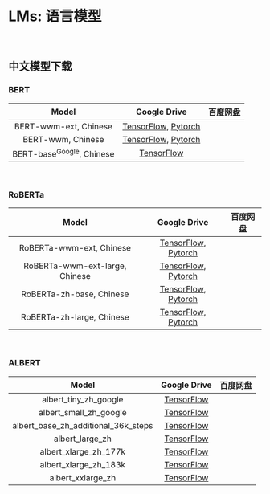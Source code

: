 # LMs: 语言模型

</br>

## 中文模型下载

### BERT
|          Model          |  Google Drive | 百度网盘|
|:-----------------------:|:------------:|:-----------:|
| BERT-wwm-ext, Chinese | [TensorFlow](https://drive.google.com/open?id=1buMLEjdtrXE2c4G1rpsNGWEx7lUQ0RHi), [Pytorch](https://drive.google.com/open?id=1iNeYFhCBJWeUsIlnW_2K6SMwXkM4gLb_) | |
| BERT-wwm, Chinese | [TensorFlow](https://drive.google.com/open?id=1RoTQsXp2hkQ1gSRVylRIJfQxJUgkfJMW), [Pytorch](https://drive.google.com/open?id=1AQitrjbvCWc51SYiLN-cJq4e0WiNN4KY) | |
| BERT-base<sup>Google</sup>, Chinese | [TensorFlow](https://storage.googleapis.com/bert_models/2018_11_03/chinese_L-12_H-768_A-12.zip) | |

</br>

### RoBERTa

|          Model          |  Google Drive | 百度网盘|
|:-----------------------:|:------------:|:-----------:|
|  RoBERTa-wwm-ext, Chinese  | [TensorFlow](https://drive.google.com/open?id=1jMAKIJmPn7kADgD3yQZhpsqM-IRM1qZt), [Pytorch](https://drive.google.com/open?id=1eHM3l4fMo6DsQYGmey7UZGiTmQquHw25)|  |
|  RoBERTa-wwm-ext-large, Chinese   | [TensorFlow](https://drive.google.com/open?id=1dtad0FFzG11CBsawu8hvwwzU2R0FDI94), [Pytorch](https://drive.google.com/open?id=1-2vEZfIFCdM1-vJ3GD6DlSyKT4eVXMKq)|  |
|  RoBERTa-zh-base, Chinese   | [TensorFlow](https://drive.google.com/open?id=1ykENKV7dIFAqRRQbZIh0mSb7Vjc2MeFA), [Pytorch](https://drive.google.com/open?id=1H6f4tYlGXgug1DdhYzQVBuwIGAkAflwB) |  |
|  RoBERTa-zh-large, Chinese   | [TensorFlow](https://drive.google.com/open?id=1W3WgPJWGVKlU9wpUYsdZuurAIFKvrl_Y), [Pytorch](https://drive.google.com/open?id=1yK_P8VhWZtdgzaG0gJ3zUGOKWODitKXZ) |  |

</br>

### ALBERT
|          Model          |  Google Drive | 百度网盘|
|:-----------------------:|:------------:|:-----------:|
| albert_tiny_zh_google | [TensorFlow](https://drive.google.com/file/d/1uuZbmjxG47_mONbade07LJQMBlsiaa2A/view?usp=drive_link) | |
| albert_small_zh_google | [TensorFlow]() | |
| albert_base_zh_additional_36k_steps | [TensorFlow](https://drive.google.com/file/d/18GXx0nQVBhi3qX_ii4tOgH2hPcJbdxa_/view?usp=drive_link) | |
| albert_large_zh | [TensorFlow](https://drive.google.com/file/d/1rwJX_Z6hvhkP_0jEzTGsoa5NQrieuxRj/view?usp=drive_link) | |
| albert_xlarge_zh_177k | [TensorFlow](https://drive.google.com/file/d/1lB_iHNpaNALJUz9-DcuwuuCDc4Po2rBQ/view?usp=drive_link) | |
| albert_xlarge_zh_183k | [TensorFlow](https://drive.google.com/file/d/1nO6GwDDaQiji0TMeveQArLAjfWZsUMgs/view?usp=drive_link) | |
| albert_xxlarge_zh | [TensorFlow](https://drive.google.com/file/d/1a5LNK21Ax3nhjomBxKT-_olvSLDuOfU9/view?usp=drive_link) | |
